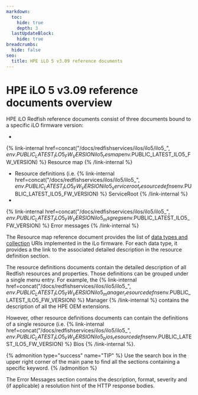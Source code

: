 ```yaml
---
markdown:
  toc:
    hide: true
    depth: 3
  lastUpdateBlock:
    hide: true
breadcrumbs:
  hide: false
seo:
  title: HPE iLO 5 v3.09 reference documents
---
```


# HPE iLO 5 v3.09 reference documents overview

HPE iLO Redfish reference documents consist of three documents bound to a specific iLO firmware version:


-
{% link-internal href=concat("/docs/redfishservices/ilos/ilo5/ilo5_", $env.PUBLIC_LATEST_ILO5_FW_VERSION ilo5_resmap$env.PUBLIC_LATEST_ILO5_FW_VERSION) %} Resource map {% /link-internal %}
- Resource definitions (i.e.
{% link-internal href=concat("/docs/redfishservices/ilos/ilo5/ilo5_", $env.PUBLIC_LATEST_ILO5_FW_VERSION ilo5_serviceroot_resourcedefns$env.PUBLIC_LATEST_ILO5_FW_VERSION) %} ServiceRoot {% /link-internal %}
-
{% link-internal href=concat("/docs/redfishservices/ilos/ilo5/ilo5_", $env.PUBLIC_LATEST_ILO5_FW_VERSION ilo5_msgregs$env.PUBLIC_LATEST_ILO5_FW_VERSION) %} Error messages {% /link-internal %}


The Resource map reference document provides the list of [data types and collection](/docs/concepts/datatypesandcollections/) URIs implemented in the iLo firmware. For each data type, it provides a the link to the associated detailed description in the resource definition section.

The resource definitions documents contain the detailed description of all Redfish resources and properties. Those definitions can be grouped under a single menu entry. For example, the
{% link-internal href=concat("/docs/redfishservices/ilos/ilo5/ilo5_", $env.PUBLIC_LATEST_ILO5_FW_VERSION ilo5_manager_resourcedefns$env.PUBLIC_LATEST_ILO5_FW_VERSION) %} Manager {% /link-internal %}
contains the description of all the HPE OEM extensions.

However, other resource definitions documents can contain the definitions of a single resource (i.e.
{% link-internal href=concat("/docs/redfishservices/ilos/ilo5/ilo5_", $env.PUBLIC_LATEST_ILO5_FW_VERSION ilo5_bios_resourcedefns$env.PUBLIC_LATEST_ILO5_FW_VERSION) %} Bios {% /link-internal %}.

{% admonition type="success" name="TIP" %}
Use the search box in the upper right corner of the main pane to find all the sections containing a specific keyword.
{% /admonition %}

The Error Messages section contains the description, format, severity and (if applicable) a resolution hint of the HTTP response bodies.
